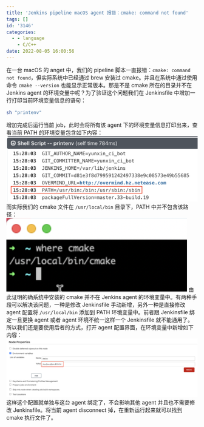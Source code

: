 ```yaml
---
title: 'Jenkins pipeline macOS agent 报错：cmake: command not found'
tags: []
id: '3146'
categories:
  - - language
    - C/C++
date: 2022-08-05 16:00:56
---
```


在一台 macOS 的 anget 中，我们的 pipeline 脚本一直报错：`cmake: command not found`，但实际系统中已经通过 brew 安装过 cmake。并且在系统中通过使用命令 `cmake --version` 也能显示正常版本。那是不是 cmake 所在的目录并不在 Jenkins agent 的环境变量中呢？为了验证这个问题我们在 Jenkinsfile 中增加一行打印当前环境变量信息的语句：
<!-- more -->
```bash
sh "printenv"
```

增加完成后运行当前 job，此时会将所有该 agent 下的环境变量信息打印出来，查看当前 PATH 的环境变量包含如下内容： [![](/images/2022/08/Screen-Shot-2022-08-05-at-15.47.33.png)](/images/2022/08/Screen-Shot-2022-08-05-at-15.47.33.png) 而实际我们的 cmake 文件在 `/usr/local/bin` 目录下，PATH 中并不包含该路径： [![](/images/2022/08/Screen-Shot-2022-08-05-at-15.50.05.png)](/images/2022/08/Screen-Shot-2022-08-05-at-15.50.05.png) 由此证明的确系统中安装的 cmake 并不在 Jenkins agent 的环境变量中。有两种手段可以解决该问题，一种是修改 Jenkinsfile 手动新增，另外一种是直接修改 agent 配置将 `/usr/local/bin` 添加到 PATH 环境变量中。前者跟 Jenkinsfile 绑定一旦更换 agent 或者 agent 环境不统一这样一个 Jenkinsfile 就不能通用了。所以我们还是要使用后者的方式，打开 agent 配置界面，在环境变量中新增如下内容： [![](/images/2022/08/Screen-Shot-2022-08-05-at-15.59.40.png)](/images/2022/08/Screen-Shot-2022-08-05-at-15.59.40.png) 这样这个配置就单独与这台 agent 绑定了，不会影响其他 agent 并且也不需要修改 Jenkinsfile。将当前 agent disconnect 掉，在重新运行起来就可以找到 cmake 执行文件了。